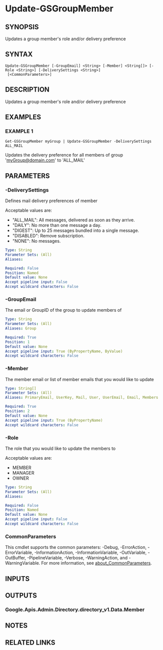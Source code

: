 # Update-GSGroupMember

## SYNOPSIS
Updates a group member's role and/or delivery preference

## SYNTAX

```
Update-GSGroupMember [-GroupEmail] <String> [-Member] <String[]> [-Role <String>] [-DeliverySettings <String>]
 [<CommonParameters>]
```

## DESCRIPTION
Updates a group member's role and/or delivery preference

## EXAMPLES

### EXAMPLE 1
```
Get-GSGroupMember myGroup | Update-GSGroupMember -DeliverySettings ALL_MAIL
```

Updates the delivery preference for all members of group 'myGroup@domain.com' to 'ALL_MAIL'

## PARAMETERS

### -DeliverySettings
Defines mail delivery preferences of member

Acceptable values are:
* "ALL_MAIL": All messages, delivered as soon as they arrive.
* "DAILY": No more than one message a day.
* "DIGEST": Up to 25 messages bundled into a single message.
* "DISABLED": Remove subscription.
* "NONE": No messages.

```yaml
Type: String
Parameter Sets: (All)
Aliases:

Required: False
Position: Named
Default value: None
Accept pipeline input: False
Accept wildcard characters: False
```

### -GroupEmail
The email or GroupID of the group to update members of

```yaml
Type: String
Parameter Sets: (All)
Aliases: Group

Required: True
Position: 1
Default value: None
Accept pipeline input: True (ByPropertyName, ByValue)
Accept wildcard characters: False
```

### -Member
The member email or list of member emails that you would like to update

```yaml
Type: String[]
Parameter Sets: (All)
Aliases: PrimaryEmail, UserKey, Mail, User, UserEmail, Email, Members

Required: True
Position: 2
Default value: None
Accept pipeline input: True (ByPropertyName)
Accept wildcard characters: False
```

### -Role
The role that you would like to update the members to

Acceptable values are:
* MEMBER
* MANAGER
* OWNER

```yaml
Type: String
Parameter Sets: (All)
Aliases:

Required: False
Position: Named
Default value: None
Accept pipeline input: False
Accept wildcard characters: False
```

### CommonParameters
This cmdlet supports the common parameters: -Debug, -ErrorAction, -ErrorVariable, -InformationAction, -InformationVariable, -OutVariable, -OutBuffer, -PipelineVariable, -Verbose, -WarningAction, and -WarningVariable. For more information, see [about_CommonParameters](http://go.microsoft.com/fwlink/?LinkID=113216).

## INPUTS

## OUTPUTS

### Google.Apis.Admin.Directory.directory_v1.Data.Member
## NOTES

## RELATED LINKS
